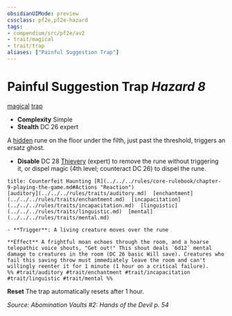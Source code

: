 ```yaml
---
obsidianUIMode: preview
cssclass: pf2e,pf2e-hazard
tags:
- compendium/src/pf2e/av2
- trait/magical
- trait/trap
aliases: ["Painful Suggestion Trap"]
---
```

# Painful Suggestion Trap *Hazard 8*  
[magical](../../../Rules/traits/magical.md)  [trap](../../../Rules/traits/trap.md)  

- **Complexity** Simple
- **Stealth** DC 26 expert  

A [hidden](../../../Rules/conditions.md#Hidden) rune on the floor under the filth, just past the threshold, triggers an ersatz ghost.

- **Disable** DC 28 [Thievery](../../skills.md#Thievery) (expert) to remove the rune without triggering it, or dispel magic (4th level; counteract DC 26) to dispel the rune.  
     
```ad-embed-ability
title: Counterfeit Haunting [R](../../../rules/core-rulebook/chapter-9-playing-the-game.md#Actions "Reaction")
[auditory](../../../rules/traits/auditory.md)  [enchantment](../../../rules/traits/enchantment.md)  [incapacitation](../../../rules/traits/incapacitation.md)  [linguistic](../../../rules/traits/linguistic.md)  [mental](../../../rules/traits/mental.md)  

- **Trigger**: A living creature moves over the rune

**Effect** A frightful moan echoes through the room, and a hoarse telepathic voice shouts, "Get out!" This shout deals `6d12` mental damage to creatures in the room (DC 26 basic Will save). Creatures who fail this saving throw must immediately leave the room and can't willingly reenter it for 1 minute (1 hour on a critical failure).  
%% #trait/auditory #trait/enchantment #trait/incapacitation #trait/linguistic #trait/mental %%
```

**Reset** The trap automatically resets after 1 hour.  

*Source: Abomination Vaults #2: Hands of the Devil p. 54*
